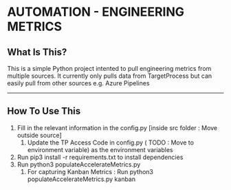 # AUTOMATION - ENGINEERING METRICS


## What Is This?

This is a simple Python project intented to pull engineering metrics from multiple sources. It currently only pulls data from TargetProcess but can easily pull from other sources e.g. Azure Pipelines

____

## How To Use This

1. Fill in the relevant information in the config.py [inside src folder : Move outside source]
    1. Update the TP Access Code in config.py ( TODO : Move to environment variable) as the environment variables 
2. Run pip3 install -r requirements.txt to install dependencies
3. Run python3 populateAccelerateMetrics.py
    1. For capturing Kanban Metrics : Run python3 populateAccelerateMetrics.py kanban 
        